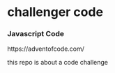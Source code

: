<h1>challenger code</h1>

<h3>Javascript Code</h3>

<p>https://adventofcode.com/</p>

<p>this repo is about a code challenge</p>

